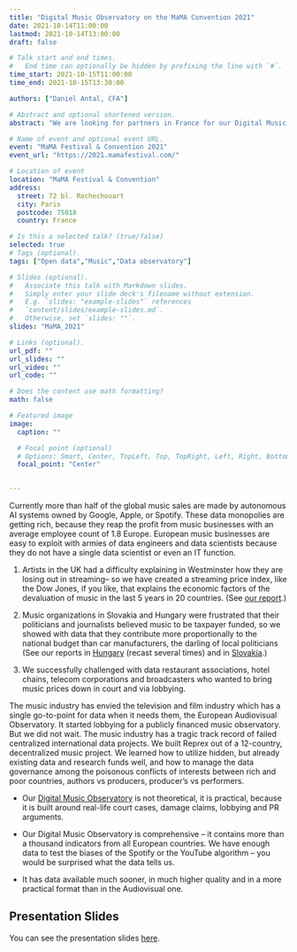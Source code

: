 ```yaml
---
title: "Digital Music Observatory on the MaMA Convention 2021"
date: 2021-10-14T11:00:00  
lastmod: 2021-10-14T13:00:00  
draft: false

# Talk start and end times.
#   End time can optionally be hidden by prefixing the line with `#`.
time_start: 2021-10-15T11:00:00  
time_end: 2021-10-15T13:30:00  

authors: ["Daniel Antal, CFA"]

# Abstract and optional shortened version.
abstract: "We are looking for partners in France for our Digital Music Observatory. You can find us in Le Trianon, in the JUMP Corner."

# Name of event and optional event URL.
event: "MaMA Festival & Convention 2021"
event_url: "https://2021.mamafestival.com/"

# Location of event
location: "MaMA Festival & Convention"
address:
  street: 72 bl. Rochechouart
  city: Paris
  postcode: 75018
  country: France

# Is this a selected talk? (true/false)
selected: true
# Tags (optional).
tags: ["Open data","Music","Data observatory"]

# Slides (optional).
#   Associate this talk with Markdown slides.
#   Simply enter your slide deck's filename without extension.
#   E.g. `slides: "example-slides"` references 
#   `content/slides/example-slides.md`.
#   Otherwise, set `slides: ""`.
slides: "MaMA_2021"

# Links (optional).
url_pdf: ""
url_slides: ""
url_video: ""
url_code: ""

# Does the content use math formatting?
math: false

# Featured image
image:
  caption: ""

  # Focal point (optional)
  # Options: Smart, Center, TopLeft, Top, TopRight, Left, Right, BottomLeft, Bottom, BottomRight
  focal_point: "Center"
  

---
```


Currently more than half of the global music sales are made by autonomous AI systems owned by Google, Apple, or Spotify. These data monopolies are getting rich, because they reap the profit from music businesses with an average employee count of 1.8 Europe. European music businesses are easy to exploit with armies of data engineers and data scientists because they do not have a single data scientist or even an IT function.

1.	Artists in the UK had a difficulty explaining in Westminster how they are losing out in streaming– so we have created a streaming price index, like the Dow Jones, if you like, that explains the economic factors of the devaluation of music in the last 5 years in 20 countries. (See [our report](https://music.dataobservatory.eu/publication/mce_empirical_streaming_2021/).)

2.	Music organizations in Slovakia and Hungary were frustrated that their politicians and journalists believed music to be taxpayer funded, so we showed with data that they contribute more proportionally to the national budget than car manufacturers, the darling of local politicians (See our reports in [Hungary](https://music.dataobservatory.eu/publication/hungary_music_industry_2014/) (recast several times) and in [Slovakia](https://music.dataobservatory.eu/publication/slovak_music_industry_2019/).)

3.	We successfully challenged with data restaurant associations, hotel chains, telecom corporations and broadcasters who wanted to bring music prices down in court and via lobbying.

The music industry has envied the television and film industry which has a single go-to-point for data when it needs them, the European Audiovisual Observatory. It started lobbying for a publicly financed music observatory. But we did not wait. The music industry has a tragic track record of failed centralized international data projects. We built Reprex out of a 12-country, decentralized music project. We learned how to utilize hidden, but already existing data and research funds well, and how to manage the data governance among the poisonous conflicts of interests between rich and poor countries, authors vs producers, producer’s vs performers. 

-	Our [Digital Music Observatory](https://music.dataobservatory.eu/) is not theoretical, it is practical, because it is built around real-life court cases, damage claims, lobbying and PR arguments.

-	Our Digital Music Observatory is comprehensive – it contains more than a thousand indicators from all European countries. We have enough data to test the biases of the Spotify or the YouTube algorithm – you would be surprised what the data tells us.

-	It has data available much sooner, in much higher quality and in a more practical format than in the Audiovisual one. 


## Presentation Slides

You can see the presentation slides [here](https://reprex.nl/slides/mama_2021/#/).
